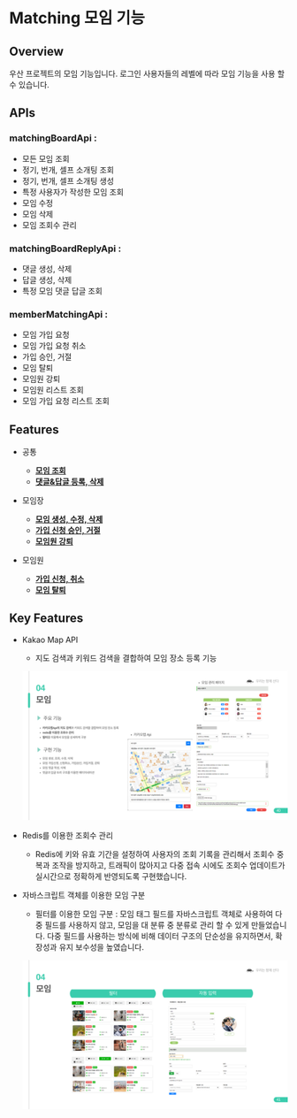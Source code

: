# Matching 모임 기능

## Overview
우산 프로젝트의 모임 기능입니다. 로그인 사용자들의 레벨에 따라 모임 기능을 사용 할 수 있습니다.

## APIs
### matchingBoardApi : 
  - 모든 모임 조회
  - 정기, 번개, 셀프 소개팅 조회
  - 정기, 번개, 셀프 소개팅 생성
  - 특정 사용자가 작성한 모임 조회
  - 모임 수정
  - 모임 삭제
  - 모임 조회수 관리

### matchingBoardReplyApi :
- 댓글 생성, 삭제
- 답글 생성, 삭제
- 특정 모임 댓글 답글 조회

### memberMatchingApi :
- 모임 가입 요청
- 모임 가입 요청 취소
- 가입 승인, 거절
- 모임 탈퇴
- 모임원 강퇴
- 모임원 리스트 조회
- 모임 가입 요청 리스트 조회 

## Features

- 공통
  - <a href="https://github.com/LuckyVickys/woosan-front/blob/main/Readme.assets/board/board.md">**모임 조회**</a>
  - <a href="https://github.com/LuckyVickys/woosan-front/blob/main/Readme.assets/board/board.md">**댓글&답글 등록, 삭제**</a>
  
- 모임장
  - <a href="https://github.com/LuckyVickys/woosan-front/blob/main/Readme.assets/board/board.md">**모임 생성, 수정, 삭제**</a>
  - <a href="https://github.com/LuckyVickys/woosan-front/blob/main/Readme.assets/board/board.md">**가입 신청 승인, 거절**</a>
  - <a href="https://github.com/LuckyVickys/woosan-front/blob/main/Readme.assets/board/board.md">**모임원 강퇴**</a>

- 모임원
  - <a href="https://github.com/LuckyVickys/woosan-front/blob/main/Readme.assets/board/board.md">**가입 신청, 취소**</a>
  - <a href="https://github.com/LuckyVickys/woosan-front/blob/main/Readme.assets/board/board.md">**모임 탈퇴**</a>


## Key Features

- Kakao Map API
  - 지도 검색과 키워드 검색을 결합하여 모임 장소 등록 기능
  
  ![카카오맵](./gif/39.png)
  
- Redis를 이용한 조회수 관리
  - Redis에 키와 유효 기간을 설정하여 사용자의 조회 기록을 관리해서 조회수 중복과 조작을 방지하고,
  트래픽이 많아지고 다중 접속 시에도 조회수 업데이트가 실시간으로 정확하게 반영되도록 구현했습니다.

- 자바스크립트 객체를 이용한 모임 구분
  - 필터를 이용한 모임 구분  : 모임 태그 필드를 자바스크립트 객체로 사용하여 다중 필드를 사용하지 않고,
  모임을 대 분류 중 분류로 관리 할 수 있게 만들었습니다. 다중 필드를 사용하는 방식에 비해 데이터 구조의 단순성을 유지하면서,
  확장성과 유지 보수성을 높였습니다.
  
  ![필터](./gif/40.png)

 




